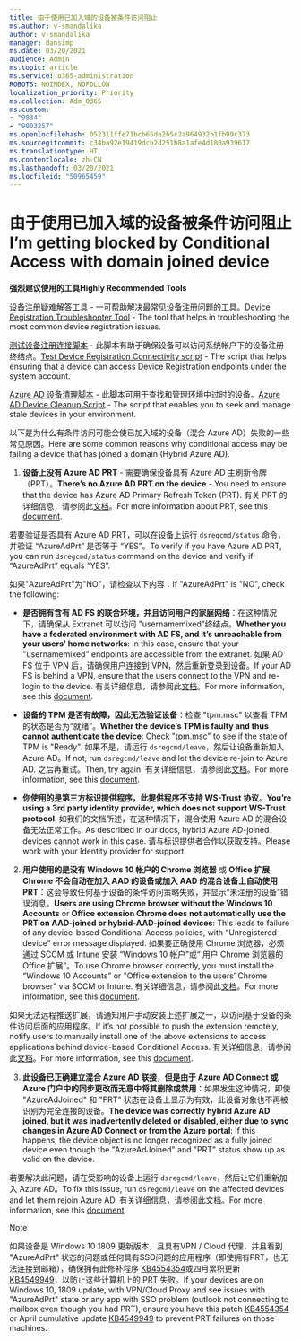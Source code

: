 ```yaml
---
title: 由于使用已加入域的设备被条件访问阻止
ms.author: v-smandalika
author: v-smandalika
manager: dansimp
ms.date: 03/20/2021
audience: Admin
ms.topic: article
ms.service: o365-administration
ROBOTS: NOINDEX, NOFOLLOW
localization_priority: Priority
ms.collection: Adm_O365
ms.custom:
- "9834"
- "9003257"
ms.openlocfilehash: 052311ffe71bcb65de2b5c2a964932b1fb99c373
ms.sourcegitcommit: c34ba92e19419dcb2d251b8a1afe4d180a939617
ms.translationtype: HT
ms.contentlocale: zh-CN
ms.lasthandoff: 03/20/2021
ms.locfileid: "50965459"
---
```

# <a name="im-getting-blocked-by-conditional-access-with-domain-joined-device"></a><span data-ttu-id="19d4e-102">由于使用已加入域的设备被条件访问阻止</span><span class="sxs-lookup"><span data-stu-id="19d4e-102">I’m getting blocked by Conditional Access with domain joined device</span></span>

<span data-ttu-id="19d4e-103">**强烈建议使用的工具**</span><span class="sxs-lookup"><span data-stu-id="19d4e-103">**Highly Recommended Tools**</span></span>

<span data-ttu-id="19d4e-104">[设备注册疑难解答工具](https://docs.microsoft.com/samples/azure-samples/dsregtool/dsregtool/) - 一可帮助解决最常见设备注册问题的工具。</span><span class="sxs-lookup"><span data-stu-id="19d4e-104">[Device Registration Troubleshooter Tool](https://docs.microsoft.com/samples/azure-samples/dsregtool/dsregtool/) - The tool that helps in troubleshooting the most common device registration issues.</span></span>

<span data-ttu-id="19d4e-105">[测试设备注册连接脚本](https://docs.microsoft.com/samples/azure-samples/testdeviceregconnectivity/testdeviceregconnectivity/) - 此脚本有助于确保设备可以访问系统帐户下的设备注册终结点。</span><span class="sxs-lookup"><span data-stu-id="19d4e-105">[Test Device Registration Connectivity script](https://docs.microsoft.com/samples/azure-samples/testdeviceregconnectivity/testdeviceregconnectivity/) - The script that helps ensuring that a device can access Device Registration endpoints under the system account.</span></span>

<span data-ttu-id="19d4e-106">[Azure AD 设备清理脚本](https://github.com/mzmaili/AzureADDeviceCleanup) - 此脚本可用于查找和管理环境中过时的设备。</span><span class="sxs-lookup"><span data-stu-id="19d4e-106">[Azure AD Device Cleanup Script](https://github.com/mzmaili/AzureADDeviceCleanup) - The script that enables you to seek and manage stale devices in your environment.</span></span>

<span data-ttu-id="19d4e-107">以下是为什么有条件访问可能会使已加入域的设备（混合 Azure AD）失败的一些常见原因。</span><span class="sxs-lookup"><span data-stu-id="19d4e-107">Here are some common reasons why conditional access may be failing a device that has joined a domain (Hybrid Azure AD).</span></span>

1. <span data-ttu-id="19d4e-108">**设备上没有 Azure AD PRT** - 需要确保设备具有 Azure AD 主刷新令牌 （PRT）。</span><span class="sxs-lookup"><span data-stu-id="19d4e-108">**There’s no Azure AD PRT on the device** - You need to ensure that the device has Azure AD Primary Refresh Token (PRT).</span></span> <span data-ttu-id="19d4e-109">有关 PRT 的详细信息，请参阅此[文档](https://docs.microsoft.com/azure/active-directory/devices/concept-primary-refresh-token)。</span><span class="sxs-lookup"><span data-stu-id="19d4e-109">For more information about PRT, see this [document](https://docs.microsoft.com/azure/active-directory/devices/concept-primary-refresh-token).</span></span>

<span data-ttu-id="19d4e-110">若要验证是否具有 Azure AD PRT，可以在设备上运行 `dsregcmd/status` 命令，并验证 “AzureAdPrt” 是否等于 “YES”。</span><span class="sxs-lookup"><span data-stu-id="19d4e-110">To verify if you have Azure AD PRT, you can run `dsregcmd/status` command on the device and verify if “AzureAdPrt” equals “YES”.</span></span>

<span data-ttu-id="19d4e-111">如果"AzureAdPrt"为"NO"，请检查以下内容：</span><span class="sxs-lookup"><span data-stu-id="19d4e-111">If "AzureAdPrt" is "NO", check the following:</span></span>

- <span data-ttu-id="19d4e-112">**是否拥有含有 AD FS 的联合环境，并且访问用户的家庭网络**：在这种情况下，请确保从 Extranet 可以访问 "usernamemixed"终结点。</span><span class="sxs-lookup"><span data-stu-id="19d4e-112">**Whether you have a federated environment with AD FS, and it’s unreachable from your users’ home networks**: In this case, ensure that your "usernamemixed" endpoints are accessible from the extranet.</span></span> <span data-ttu-id="19d4e-113">如果 AD FS 位于 VPN 后，请确保用户连接到 VPN，然后重新登录到设备。</span><span class="sxs-lookup"><span data-stu-id="19d4e-113">If your AD FS is behind a VPN, ensure that the users connect to the VPN and re-login to the device.</span></span> <span data-ttu-id="19d4e-114">有关详细信息，请参阅此[文档](https://docs.microsoft.com/azure/active-directory/devices/hybrid-azuread-join-federated-domains)。</span><span class="sxs-lookup"><span data-stu-id="19d4e-114">For more information, see this [document](https://docs.microsoft.com/azure/active-directory/devices/hybrid-azuread-join-federated-domains).</span></span>

- <span data-ttu-id="19d4e-115">**设备的 TPM 是否有故障，因此无法验证设备**：检查 "tpm.msc" 以查看 TPM 的状态是否为“就绪”。</span><span class="sxs-lookup"><span data-stu-id="19d4e-115">**Whether the device’s TPM is faulty and thus cannot authenticate the device**: Check "tpm.msc" to see if the state of TPM is "Ready".</span></span> <span data-ttu-id="19d4e-116">如果不是，请运行 `dsregcmd/leave`，然后让设备重新加入 Azure AD。</span><span class="sxs-lookup"><span data-stu-id="19d4e-116">If not, run `dsregcmd/leave` and let the device re-join to Azure AD.</span></span> <span data-ttu-id="19d4e-117">之后再重试。</span><span class="sxs-lookup"><span data-stu-id="19d4e-117">Then, try again.</span></span> <span data-ttu-id="19d4e-118">有关详细信息，请参阅此[文档](https://docs.microsoft.com/azure/active-directory/devices/troubleshoot-device-dsregcmd#sso-state)。</span><span class="sxs-lookup"><span data-stu-id="19d4e-118">For more information, see this [document](https://docs.microsoft.com/azure/active-directory/devices/troubleshoot-device-dsregcmd#sso-state).</span></span>

- <span data-ttu-id="19d4e-119">**你使用的是第三方标识提供程序，此提供程序不支持 WS-Trust 协议**。</span><span class="sxs-lookup"><span data-stu-id="19d4e-119">**You’re using a 3rd party identity provider, which does not support WS-Trust protocol**.</span></span> <span data-ttu-id="19d4e-120">如我们的文档所述，在这种情况下，混合使用 Azure AD 的混合设备无法正常工作。</span><span class="sxs-lookup"><span data-stu-id="19d4e-120">As described in our docs, hybrid Azure AD-joined devices cannot work in this case.</span></span> <span data-ttu-id="19d4e-121">请与标识提供者合作以获取支持。</span><span class="sxs-lookup"><span data-stu-id="19d4e-121">Please work with your Identity provider for support.</span></span>

2. <span data-ttu-id="19d4e-122">**用户使用的是没有 Windows 10 帐户的 Chrome 浏览器** 或 **Office 扩展 Chrome 不会自动在加入 AAD 的设备或加入 AAD 的混合设备上自动使用 PRT**：这会导致任何基于设备的条件访问策略失败，并显示“未注册的设备”错误消息。</span><span class="sxs-lookup"><span data-stu-id="19d4e-122">**Users are using Chrome browser without the Windows 10 Accounts** or **Office extension Chrome does not automatically use the PRT on AAD-joined or hybrid-AAD-joined devices**: This leads to failure of any device-based Conditional Access policies, with “Unregistered device” error message displayed.</span></span> <span data-ttu-id="19d4e-123">如果要正确使用 Chrome 浏览器，必须通过 SCCM 或 Intune 安装 “Windows 10 帐户”或“ 用户 Chrome 浏览器的 Office 扩展”。</span><span class="sxs-lookup"><span data-stu-id="19d4e-123">To use Chrome browser correctly, you must install the “Windows 10 Accounts” or "Office extension to the users’ Chrome browser" via SCCM or Intune.</span></span> <span data-ttu-id="19d4e-124">有关详细信息，请参阅此[文档](https://docs.microsoft.com/azure/active-directory/conditional-access/concept-conditional-access-conditions#chrome-support)。</span><span class="sxs-lookup"><span data-stu-id="19d4e-124">For more information, see this [document](https://docs.microsoft.com/azure/active-directory/conditional-access/concept-conditional-access-conditions#chrome-support).</span></span>

<span data-ttu-id="19d4e-125">如果无法远程推送扩展，请通知用户手动安装上述扩展之一，以访问基于设备的条件访问后面的应用程序。</span><span class="sxs-lookup"><span data-stu-id="19d4e-125">If it’s not possible to push the extension remotely, notify users to manually install one of the above extensions to access applications behind device-based Conditional Access.</span></span> <span data-ttu-id="19d4e-126">有关详细信息，请参阅此[文档](https://docs.microsoft.com/azure/active-directory/conditional-access/require-managed-devices#prerequisites)。</span><span class="sxs-lookup"><span data-stu-id="19d4e-126">For more information, see this [document](https://docs.microsoft.com/azure/active-directory/conditional-access/require-managed-devices#prerequisites).</span></span>

3. <span data-ttu-id="19d4e-127">**此设备已正确建立混合 Azure AD 联接，但是由于 Azure AD Connect 或 Azure 门户中的同步更改而无意中将其删除或禁用**：如果发生这种情况，即使 "AzureAdJoined" 和 "PRT" 状态在设备上显示为有效，此设备对象也不再被识别为完全连接的设备。</span><span class="sxs-lookup"><span data-stu-id="19d4e-127">**The device was correctly hybrid Azure AD joined, but it was inadvertently deleted or disabled, either due to sync changes in Azure AD Connect or from the Azure portal**: If this happens, the device object is no longer recognized as a fully joined device even though the "AzureAdJoined" and "PRT" status show up as valid on the device.</span></span>

<span data-ttu-id="19d4e-128">若要解决此问题，请在受影响的设备上运行 `dsregcmd/leave`，然后让它们重新加入 Azure AD。</span><span class="sxs-lookup"><span data-stu-id="19d4e-128">To fix this issue, run `dsregcmd/leave` on the affected devices and let them rejoin Azure AD.</span></span> <span data-ttu-id="19d4e-129">有关详细信息，请参阅此[文档](https://docs.microsoft.com/azure/active-directory/devices/faq#q-why-do-my-users-see-an-error-message-saying-your-organization-has-deleted-the-device-or-your-organization-has-disabled-the-device-on-their-windows-10-devices)。</span><span class="sxs-lookup"><span data-stu-id="19d4e-129">For more information, see this [document](https://docs.microsoft.com/azure/active-directory/devices/faq#q-why-do-my-users-see-an-error-message-saying-your-organization-has-deleted-the-device-or-your-organization-has-disabled-the-device-on-their-windows-10-devices).</span></span>

> [!NOTE]
> <span data-ttu-id="19d4e-130">如果设备是 Windows 10 1809 更新版本，且具有VPN / Cloud 代理，并且看到 "AzureAdPrt" 状态的问题或任何具有SSO问题的应用程序（即使拥有PRT，也无法连接到邮箱），确保拥有此修补程序 [KB4554354](https://support.microsoft.com/topic/march-30-2020-kb4554354-os-build-17763-1132-deaba49b-4b29-55b9-caee-3e2d87dd75a2)或四月累积更新 [KB4549949](https://support.microsoft.com/topic/april-14-2020-kb4549949-os-build-17763-1158-76d9a3af-b20b-8996-bd4d-7b50c505fda6)，以防止这些计算机上的 PRT 失败。</span><span class="sxs-lookup"><span data-stu-id="19d4e-130">If your devices are on Windows 10, 1809 update, with VPN/Cloud Proxy and see issues with "AzureAdPrt" state or any app with SSO problem (outlook not connecting to mailbox even though you had PRT), ensure you have this patch [KB4554354](https://support.microsoft.com/topic/march-30-2020-kb4554354-os-build-17763-1132-deaba49b-4b29-55b9-caee-3e2d87dd75a2) or April cumulative update [KB4549949](https://support.microsoft.com/topic/april-14-2020-kb4549949-os-build-17763-1158-76d9a3af-b20b-8996-bd4d-7b50c505fda6) to prevent PRT failures on those machines.</span></span>

















